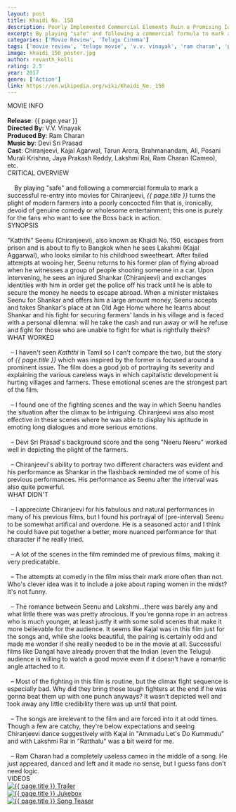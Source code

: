 ```yaml
---
layout: post
title: Khaidi No. 150
description: Poorly Implemented Commercial Elements Ruin a Promising Idea
excerpt: By playing "safe" and following a commercial formula to mark a successful re-entry into movies for Chiranjeevi, <i>{{ page.title }}</i> turns the plight of modern farmers into a poorly concocted film that is, ironically, devoid of comedy or entertainment and purely for the hardcore fans.
categories: ['Movie Review', 'Telugu Cinema']
tags: ['movie review', 'telugu movie', 'v.v. vinayak', 'ram charan', 'paruchuri brothers', 'surekha konidela', 'ar murugadoss', 'kaththi', 'chiranjeevi', 'kajal', 'devi sri prasad', 'tarun arora', 'brahmanandam', 'posani krishna murali', 'ali', 'lakshmi rai', 'jaya prakash reddy']
image: khaidi_150_poster.jpg
author: revanth_kolli
rating: 2.5
year: 2017
genre: ['Action']
link: https://en.wikipedia.org/wiki/Khaidi_No._150
---
```


<div class="block block-dark block-lg block-first">
    <div class="block-title">MOVIE INFO</div>
    <br>
    <b>Release</b>: {{ page.year }}
    <br><b>Directed By</b>: V.V. Vinayak
    <br><b>Produced By</b>: Ram Charan
    <br><b>Music by</b>: Devi Sri Prasad
    <br><b>Cast</b>: Chiranjeevi, Kajal Agarwal, Tarun Arora, Brahmanandam, Ali, Posani Murali Krishna, Jaya Prakash Reddy, Lakshmi Rai, Ram Charan (Cameo), etc.
</div>
<div class="block">
    <div class="block-title">CRITICAL OVERVIEW</div>
    <br>
     By playing "safe" and following a commercial formula to mark a successful re-entry into movies for Chiranjeevi, <i>{{ page.title }}</i> turns the plight of modern farmers into a poorly concocted film that is, ironically, devoid of genuine comedy or wholesome entertainment; this one is purely for the fans who want to see the Boss back in action.
</div>
<div class="block">
    <div class="block-title">SYNOPSIS</div>
    <br>"Kaththi" Seenu (Chiranjeevi), also known as Khaidi No. 150, escapes from prison and is about to fly to Bangkok when he sees Lakshmi (Kajal Aggarwal), who looks similar to his childhood sweetheart. After failed attempts at wooing her, Seenu returns to his former plan of flying abroad when he witnesses a group of people shooting someone in a car. Upon intervening, he sees an injured Shankar (Chiranjeevi) and exchanges identities with him in order get the police off his track until he is able to secure the money he needs to escape abroad. When a minister mistakes Seenu for Shankar and offers him a large amount money, Seenu accepts and takes Shankar's place at an Old Age Home where he learns about Shankar and his fight for securing farmers' lands in his village and is faced with a personal dilemna: will he take the cash and run away or will he refuse and fight for those who are unable to fight for what is rightfully theirs?
</div>
<div class="block">
    <div class="block-title">WHAT WORKED</div>
    <br>&nbsp; &ndash; I haven't seen <i>Kaththi</i> in Tamil so I can't compare the two, but the story of <i>{{ page.title }}</i> which was inspired by the former is focused around a prominent issue. The film does a good job of portraying its severity and explaining the various careless ways in which capitalistic development is hurting villages and farmers. These emotional scenes are the strongest part of the film. 
    <br><br>&nbsp; &ndash; I found one of the fighting scenes and the way in which Seenu handles the situation after the climax to be intriguing. Chiranjeevi was also most effective in these scenes where he was able to display his aptitude in emoting long dialogues and more serious emotions.
    <br><br>&nbsp; &ndash; Devi Sri Prasad's background score and the song "Neeru Neeru" worked well in depicting the plight of the farmers. 
    <br><br>&nbsp; &ndash; Chiranjeevi's ability to portray two different characters was evident and his performance as Shankar in the flashback reminded me of some of his previous performances. His performance as Seenu after the interval was also quite powerful. 
</div>
<div class="block">
    <div class="block-title">WHAT DIDN'T</div>
    <br>&nbsp; &ndash; I appreciate Chiranjeevi for his fabulous and natural performances in many of his previous films, but I found his portrayal of (pre-interval) Seenu to be somewhat artifical and overdone. He is a seasoned actor and I think he could have put together a better, more nuanced performance for that character if he really tried. 
    <br><br>&nbsp; &ndash; A lot of the scenes in the film reminded me of previous films, making it very predicatable. 
    <br><br>&nbsp; &ndash; The attempts at comedy in the film miss their mark more often than not. Who's clever idea was it to include a joke about raping women in the midst? It's not funny. 
    <br><br>&nbsp; &ndash; The romance between Seenu and Lakshmi...there was barely any and what little there was was pretty atrocious. If you're gonna rope in an actress who is much younger, at least justfy it with some solid scenes that make it more believable for the audience. It seems like Kajal was in this film just for the songs and, while she looks beautiful, the pairing is certainly odd and made me wonder if she really needed to be in the movie at all. Successful films like Dangal have already proven that the Indian (even the Telugu) audience is willing to watch a good movie even if it doesn't have a romantic angle attached to it. 
    <br><br>&nbsp; &ndash; Most of the fighting in this film is routine, but the climax fight sequence is especially bad. Why did they bring those tough fighters at the end if he was gonna beat them up with one punch anyways? It wasn't depicted well and took away any little credibility there was up until that point. 
    <br><br>&nbsp; &ndash; The songs are irrelevant to the film and are forced into it at odd times. Though a few are catchy, they're below expectations and seeing Chiranjeevi dance suggestively with Kajal in "Ammadu Let's Do Kummudu" and with Lakshmi Rai in "Ratthalu" was a bit weird for me.
    <br><br>&nbsp; &ndash; Ram Charan had a completely useless cameo in the middle of a song. He just appeared, danced and left and it made no sense, but I guess fans don't need logic. 
</div>
<div class="block">
    <div class="block-title">VIDEOS</div>
    <div class="video-row">
        <a href="javascript:void(0);" onclick="watch('https://www.youtube.com/embed/UwYfxVlwy64')"><div class="video-img"><img src="https://i.ytimg.com/vi/UwYfxVlwy64/hqdefault.jpg?custom=true&w=336&h=188&stc=true&jpg444=true&jpgq=90&sp=68&sigh=fLO2w3VAjwc6Xq10uqfsMmNDKcw" alt="{{ page.title }} Trailer"/></div></a>
        <a href="javascript:void(0);" onclick="watch('https://www.youtube.com/embed/Q72z0d6M9Ks')"><div class="video-img"><img src="https://i.ytimg.com/vi/Q72z0d6M9Ks/hqdefault.jpg?custom=true&w=336&h=188&stc=true&jpg444=true&jpgq=90&sp=68&sigh=m_T7WSPfXYjAebzNEqc6-PdimZc" alt="{{ page.title }} Jukebox"/></div></a>
        <a href="javascript:void(0);" onclick="watch('https://www.youtube.com/embed/VsO1S9yh0kI')"><div class="video-img"><img src="https://i.ytimg.com/vi/VsO1S9yh0kI/hqdefault.jpg?custom=true&w=336&h=188&stc=true&jpg444=true&jpgq=90&sp=68&sigh=1e_yCHxamxqdDZGeVN7gDEpTOu8" alt="{{ page.title }} Song Teaser"/></div></a>
    </div>
</div>
